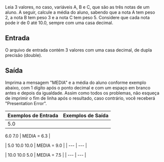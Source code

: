 Leia 3 valores, no caso, variáveis A, B e C, que são as três notas de um aluno. A seguir, calcule a média do aluno, sabendo que a nota A tem peso 2, a nota B tem peso 3 e a nota C tem peso 5. Considere que cada nota pode ir de 0 até 10.0, sempre com uma casa decimal.

## **Entrada**

O arquivo de entrada contém 3 valores com uma casa decimal, de dupla precisão (double).

## **Saída**

Imprima a mensagem "MEDIA" e a média do aluno conforme exemplo abaixo, com 1 dígito após o ponto decimal e com um espaço em branco antes e depois da igualdade. Assim como todos os problemas, não esqueça de imprimir o fim de linha após o resultado, caso contrário, você receberá "Presentation Error".

| **Exemplos de Entrada** | **Exemplos de Saída** |
| --- | --- |
| 5.0
6.0
7.0 | MEDIA = 6.3 |

| 5.0
10.0
10.0 | MEDIA = 9.0 |
| --- | --- |

| 10.0
10.0
5.0 | MEDIA = 7.5 |
| --- | --- |